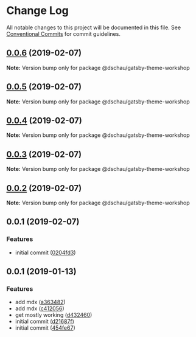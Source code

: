 # Change Log

All notable changes to this project will be documented in this file.
See [Conventional Commits](https://conventionalcommits.org) for commit guidelines.

## [0.0.6](https://github.com/dschau/gatsby-themes/compare/@dschau/gatsby-theme-workshop@0.0.5...@dschau/gatsby-theme-workshop@0.0.6) (2019-02-07)

**Note:** Version bump only for package @dschau/gatsby-theme-workshop





## [0.0.5](https://github.com/dschau/gatsby-themes/compare/@dschau/gatsby-theme-workshop@0.0.4...@dschau/gatsby-theme-workshop@0.0.5) (2019-02-07)

**Note:** Version bump only for package @dschau/gatsby-theme-workshop





## [0.0.4](https://github.com/dschau/gatsby-themes/compare/@dschau/gatsby-theme-workshop@0.0.3...@dschau/gatsby-theme-workshop@0.0.4) (2019-02-07)

**Note:** Version bump only for package @dschau/gatsby-theme-workshop





## [0.0.3](https://github.com/dschau/gatsby-themes/compare/@dschau/gatsby-theme-workshop@0.0.2...@dschau/gatsby-theme-workshop@0.0.3) (2019-02-07)

**Note:** Version bump only for package @dschau/gatsby-theme-workshop





## [0.0.2](https://github.com/dschau/gatsby-themes/compare/@dschau/gatsby-theme-workshop@0.0.1...@dschau/gatsby-theme-workshop@0.0.2) (2019-02-07)

**Note:** Version bump only for package @dschau/gatsby-theme-workshop





## 0.0.1 (2019-02-07)


### Features

* initial commit ([0204fd3](https://github.com/dschau/gatsby-themes/commit/0204fd3))





## 0.0.1 (2019-01-13)

### Features

- add mdx ([a363482](https://github.com/DSchau/gatsby-drupal-workshop/commit/a363482))
- add mdx ([c412056](https://github.com/DSchau/gatsby-drupal-workshop/commit/c412056))
- get mostly working ([d432460](https://github.com/DSchau/gatsby-drupal-workshop/commit/d432460))
- initial commit ([d21687f](https://github.com/DSchau/gatsby-drupal-workshop/commit/d21687f))
- initial commit ([454fe67](https://github.com/DSchau/gatsby-drupal-workshop/commit/454fe67))

